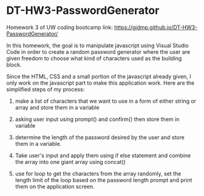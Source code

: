 # DT-HW3-PasswordGenerator
Homework 3 of UW coding bootcamp 
link: https://gidmp.github.io/DT-HW3-PasswordGenerator/

In this homework, the goal is to manipulate javascript using Visual Studio Code in order to create a random password generator where the user are given freedom to choose what kind of characters used as the building block.

Since the HTML, CSS and a small portion of the javascript already given, I only work on the javascript part to make this application work. Here are the simplified steps of my process:

1. make a list of characters that we want to use in a form of either string or array and store them in a variable

2. asking user input using prompt() and confirm() then store them in variable

3. determine the length of the password desired by the user and store them in a variable.

4. Take user's input and apply them using if else statement and combine the array into one giant array using concat()

5. use for loop to get the characters from the array randomly, set the length limit of the loop based on the password length prompt and print them on the application screen.





